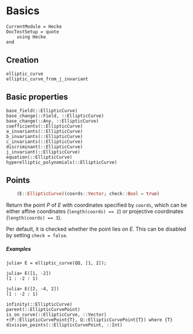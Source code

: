 # Basics

```@meta
CurrentModule = Hecke
DocTestSetup = quote
    using Hecke
end

```

## Creation

```@docs
elliptic_curve
elliptic_curve_from_j_invariant
```

## Basic properties

```@docs
base_field(::EllipticCurve)
base_change(::Field, ::EllipticCurve)
base_change(::Any, ::EllipticCurve)
coefficients(::EllipticCurve)
a_invariants(::EllipticCurve)
b_invariants(::EllipticCurve)
c_invariants(::EllipticCurve)
discriminant(::EllipticCurve)
j_invariant(::EllipticCurve)
equation(::EllipticCurve)
hyperelliptic_polynomials(::EllipticCurve)
```

## Points

```julia
    (E::EllipticCurve)(coords::Vector; check::Bool = true)
```

Return the point $P$ of $E$ with coordinates specified by `coords`, which can
be either affine coordinates (`length(coords) == 2`) or projective coordinates
(`length(coords) == 3`).

Per default, it is checked whether the point lies on $E$. This can be disabled
by setting `check = false`.

##### Examples

```jldoctest
julia> E = elliptic_curve(QQ, [1, 2]);

julia> E([1, -2])
(1 : -2 : 1)

julia> E([2, -4, 2])
(1 : -2 : 1)
```

```@docs
infinity(::EllipticCurve)
parent(::EllipticCurvePoint)
is_on_curve(::EllipticCurve, ::Vector)
+(P::EllipticCurvePoint{T}, Q::EllipticCurvePoint{T}) where {T}
division_points(::EllipticCurvePoint, ::Int)
```
